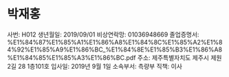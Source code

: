 # 박재홍

사번: H012
생년월일: 2019/09/01
비상연락망: 01036948669
졸업증명서: %E1%84%87%E1%85%A1%E1%86%A8%E1%84%8C%E1%85%A2%E1%84%92%E1%85%A9%E1%86%BC_%E1%84%8E%E1%85%B3%E1%86%A8%E1%84%85%E1%85%A3%E1%86%BC.pdf
주소: 제주특별자치도 제주시 제원2길 28 1층101호
입사일: 2019년 9월 1일
소속부서: 측량부
직책: 이사